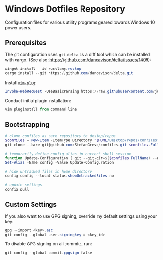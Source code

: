 # Windows Dotfiles Repository

Configuration files for various utility programs geared towards Windows 10 power users.

## Prerequisites

The git configuration uses `git-delta` as a diff tool which can be installed with cargo.
(See also: https://github.com/dandavison/delta/issues/1409):

```powershell
winget install --id rustlang.rustup
cargo install --git https://github.com/dandavison/delta.git
```

Install [`vim-plug`](https://github.com/junegunn/vim-plug):

```powershell
Invoke-WebRequest -UseBasicParsing https://raw.githubusercontent.com/junegunn/vim-plug/master/plug.vim | New-Item $env:LOCALAPPDATA/nvim/autoload/plug.vim -Force
```

Conduct initial plugin installation:

```powershell
vim pluginstall from command line
```

## Bootstrapping

```powershell
# clone confiles as bare repository to destop/repos
$confiles = New-Item -ItemType Directory "$HOME/Desktop/repos/confiles" -Force
git clone --bare git@github.com:StefanGreve/confiles.git $confiles.FullName

# temporarily define config alias in current shell session
function Update-Configuration { git --git-dir=$($confiles.FullName) --work-tree=$HOME $Args }
Set-Alias -Name config -Value Update-Configuration

# hide untracked files in home directory
config config --local status.showUntrackedFiles no

# update settings
config pull
```

## Custom Settings

If you also want to use GPG signing, override my default settings using your key:

```powershell
gpg --import <key>.asc
git config --global user.signingkey = <key_id>
```

To disable GPG signing on all commits, run:

```powershell
git config --global commit.gpgsign false
```
